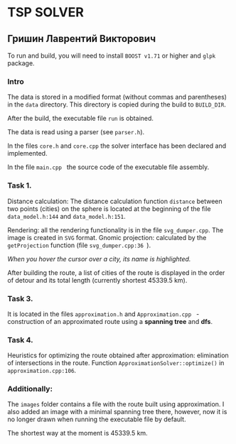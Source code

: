 # TSP SOLVER
## Гришин Лаврентий Викторович

To run and build, you will need to install `BOOST v1.71` or higher and `glpk` package.

### Intro
The data is stored in a modified format (without commas and parentheses) in the `data` directory. This directory is copied during the build to `BUILD_DIR`.

After the build, the executable file `run` is obtained.

The data is read using a parser (see `parser.h`).

In the files `core.h` and `core.cpp` the solver interface has been declared and implemented.

In the file `main.cpp ` the source code of the executable file assembly.

### Task 1.
Distance calculation: The distance calculation function `distance` between two points (cities) on the sphere is located at the beginning of the file `data_model.h:144` and `data_model.h:151`.

Rendering: all the rendering functionality is in the file `svg_dumper.cpp`. The image is created in `SVG` format.
Gnomic projection: calculated by the `getProjection` function (file `svg_dumper.cpp:36 `).

*When you hover the cursor over a city, its name is highlighted.*

After building the route, a list of cities of the route is displayed in the order of detour and its total length (currently shortest 45339.5 km).

### Task 3.
It is located in the files `approximation.h` and `Approximation.cpp ` - construction of an approximated route using a **spanning tree** and **dfs**.

### Task 4.
Heuristics for optimizing the route obtained after approximation: elimination of intersections in the route. Function `ApproximationSolver::optimize()` in `approximation.cpp:106`.

### Additionally:
The `images` folder contains a file with the route built using approximation. I also added an image with a minimal spanning tree there, however, now it is no longer drawn when running the executable file by default.

The shortest way at the moment is 45339.5 km.